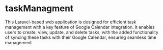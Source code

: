 # taskManagment
This Laravel-based web application is designed for efficient task management with a key feature of Google Calendar integration. It enables users to create, view, update, and delete tasks, with the added functionality of syncing these tasks with their Google Calendar, ensuring seamless time management
